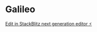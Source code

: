 # Galileo

[Edit in StackBlitz next generation editor ⚡️](https://stackblitz.com/~/github.com/estatar/Galileo)